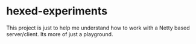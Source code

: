 # hexed-experiments

This project is just to help me understand how to work with a Netty based server/client. Its more of just a playground.
